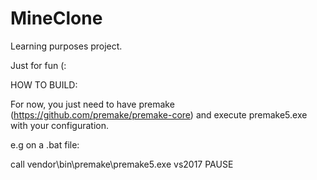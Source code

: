# MineClone

Learning purposes project.

Just for fun (:


HOW TO BUILD:

For now, you just need to have premake (https://github.com/premake/premake-core) and execute premake5.exe with your configuration. 

e.g on a .bat file:

call vendor\bin\premake\premake5.exe vs2017
PAUSE
